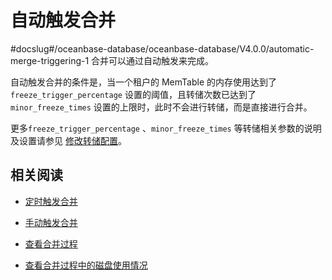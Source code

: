 # 自动触发合并
#docslug#/oceanbase-database/oceanbase-database/V4.0.0/automatic-merge-triggering-1
合并可以通过自动触发来完成。

自动触发合并的条件是，当一个租户的 MemTable 的内存使用达到了 `freeze_trigger_percentage` 设置的阈值，且转储次数已达到了 `minor_freeze_times` 设置的上限时，此时不会进行转储，而是直接进行合并。

更多`freeze_trigger_percentage` 、`minor_freeze_times` 等转储相关参数的说明及设置请参见 [修改转储配置](../1.dump-management-1/5.modify-dump-configuration.md)。

## 相关阅读

* [定时触发合并](../2.merge-management-1/3.scheduled-trigger-merge.md)

* [手动触发合并](../2.merge-management-1/4.manually-trigger-a-merge-1.md)

* [查看合并过程](5.view-merge-information/1.view-merge-process.md)

* [查看合并过程中的磁盘使用情况](5.view-merge-information/2.view-disk-usage-during-merge.md)
